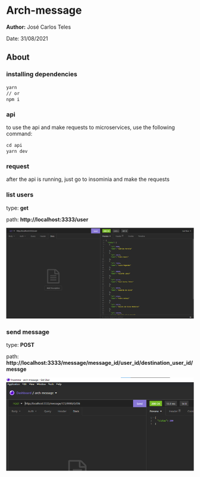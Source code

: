 # Arch-message

**Author:** José Carlos Teles

Date: 31/08/2021

## About

### installing dependencies

```tsx
yarn
// or
npm i
```

### api

to use the api and make requests to microservices, use the following command:

```tsx
cd api
yarn dev
```

### request

after the api is running, just go to insominia and make the requests

### list users

type: **get**

path: **http://localhost:3333/user**

![Untitled](Arch-message%20f5fdcbd93eb9489a81ec1e97d9104a21/Untitled.png)

### send message

type: **POST**

path: **http://localhost:3333/message/message_id/user_id/destination_user_id/messge**

![Untitled](Arch-message%20f5fdcbd93eb9489a81ec1e97d9104a21/Untitled%201.png)